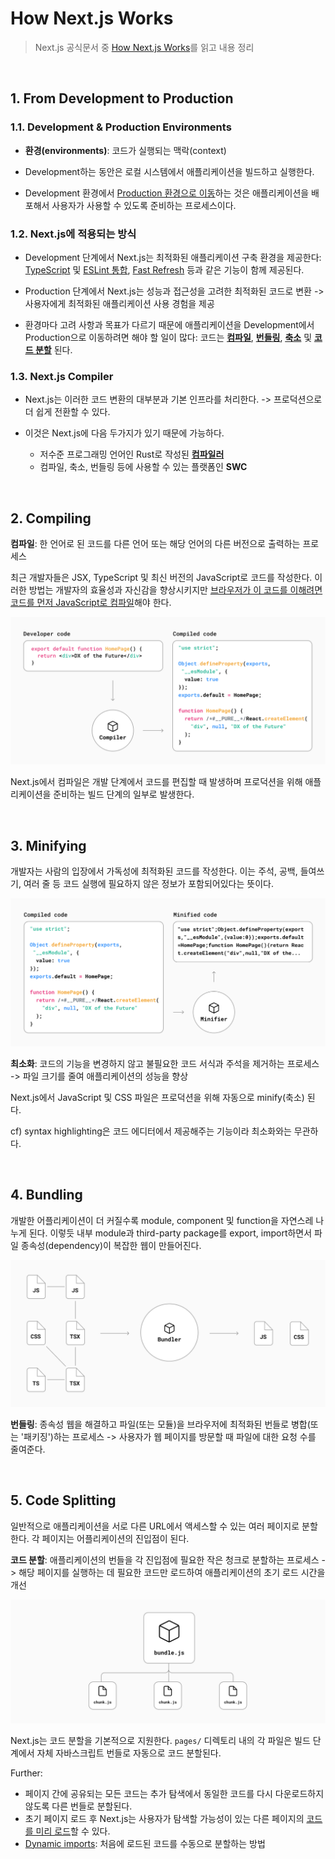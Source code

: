 # How Next.js Works

> Next.js 공식문서 중 [How Next.js Works](https://nextjs.org/learn/foundations/how-nextjs-works)를 읽고 내용 정리

<br />

## 1. From Development to Production

### 1.1. Development & Production Environments

- **환경(environments)**: 코드가 실행되는 맥락(context)

- Development하는 동안은 로컬 시스템에서 애플리케이션을 빌드하고 실행한다.
- Development 환경에서 [Production 환경으로 이동](https://nextjs.org/docs/going-to-production#caching)하는 것은 애플리케이션을 배포해서 사용자가 사용할 수 있도록 준비하는 프로세스이다.

### 1.2. Next.js에 적용되는 방식

- Development 단계에서 Next.js는 최적화된 애플리케이션 구축 환경을 제공한다: [TypeScript](https://nextjs.org/docs/basic-features/typescript) 및 [ESLint 통합](https://nextjs.org/docs/basic-features/eslint), [Fast Refresh](https://nextjs.org/docs/basic-features/fast-refresh) 등과 같은 기능이 함께 제공된다.

- Production 단계에서 Next.js는 성능과 접근성을 고려한 최적화된 코드로 변환 -> 사용자에게 최적화된 애플리케이션 사용 경험을 제공

- 환경마다 고려 사항과 목표가 다르기 때문에 애플리케이션을 Development에서 Production으로 이동하려면 해야 할 일이 많다: 코드는 <U>**[컴파일](https://nextjs.org/learn/foundations/how-nextjs-works/compiling)**</U>, <U>**[번들링](https://nextjs.org/learn/foundations/how-nextjs-works/bundling)**</U>, <U>**[축소](https://nextjs.org/learn/foundations/how-nextjs-works/minifying)**</U> 및 <U>**[코드 분할](https://nextjs.org/learn/foundations/how-nextjs-works/code-splitting)**</U> 된다.

### 1.3. Next.js Compiler

- Next.js는 이러한 코드 변환의 대부분과 기본 인프라를 처리한다. -> 프로덕션으로 더 쉽게 전환할 수 있다.

- 이것은 Next.js에 다음 두가지가 있기 때문에 가능하다.
  - 저수준 프로그래밍 언어인 Rust로 작성된 **[컴파일러](https://nextjs.org/docs/advanced-features/compiler)**
  - 컴파일, 축소, 번들링 등에 사용할 수 있는 플랫폼인 **SWC**

<br />

## 2. Compiling

**컴파일**: 한 언어로 된 코드를 다른 언어 또는 해당 언어의 다른 버전으로 출력하는 프로세스

최근 개발자들은 JSX, TypeScript 및 최신 버전의 JavaScript로 코드를 작성한다. 이러한 방법는 개발자의 효율성과 자신감을 향상시키지만 <U>브라우저가 이 코드를 이해려면 코드를 먼저 JavaScript로 컴파일</U>해야 한다.

![Compiler](./images/compiler.png)

Next.js에서 컴파일은 개발 단계에서 코드를 편집할 때 발생하며 프로덕션을 위해 애플리케이션을 준비하는 빌드 단계의 일부로 발생한다.

<br />

## 3. Minifying

개발자는 사람의 입장에서 가독성에 최적화된 코드를 작성한다. 이는 주석, 공백, 들여쓰기, 여러 줄 등 코드 실행에 필요하지 않은 정보가 포함되어있다는 뜻이다.

![Minifier](./images/minifier.png)

**최소화**: 코드의 기능을 변경하지 않고 불필요한 코드 서식과 주석을 제거하는 프로세스 -> 파일 크기를 줄여 애플리케이션의 성능을 향상

Next.js에서 JavaScript 및 CSS 파일은 프로덕션을 위해 자동으로 minify(축소) 된다.

cf) syntax highlighting은 코드 에디터에서 제공해주는 기능이라 최소화와는 무관하다.

<br />

## 4. Bundling

개발한 어플리케이션이 더 커질수록 module, component 및 function을 자연스레 나누게 된다. 이렇듯 내부 module과 third-party package를 export, import하면서 파일 종속성(dependency)이 복잡한 웹이 만들어진다.

![Bundling](./images/building.png)

**번들링**: 종속성 웹을 해결하고 파일(또는 모듈)을 브라우저에 최적화된 번들로 병합(또는 '패키징')하는 프로세스 -> 사용자가 웹 페이지를 방문할 때 파일에 대한 요청 수를 줄여준다.

<br />

## 5. Code Splitting

일반적으로 애플리케이션을 서로 다른 URL에서 액세스할 수 있는 여러 페이지로 분할한다. 각 페이지는 어플리케이션의 진입점이 된다.

**코드 분할**: 애플리케이션의 번들을 각 진입점에 필요한 작은 청크로 분할하는 프로세스 -> 해당 페이지를 실행하는 데 필요한 코드만 로드하여 애플리케이션의 초기 로드 시간을 개선

![CodeSplitting](./images/codeSplitting.png)

Next.js는 코드 분할을 기본적으로 지원한다. `pages/` 디렉토리 내의 각 파일은 빌드 단계에서 자체 자바스크립트 번들로 자동으로 코드 분할된다.

Further:

- 페이지 간에 공유되는 모든 코드는 추가 탐색에서 동일한 코드를 다시 다운로드하지 않도록 다른 번들로 분할된다.
- 초기 페이지 로드 후 Next.js는 사용자가 탐색할 가능성이 있는 다른 페이지의 [코드를 미리 로드](https://nextjs.org/docs/api-reference/next/link)할 수 있다.
- [Dynamic imports](https://nextjs.org/docs/advanced-features/dynamic-import): 처음에 로드된 코드를 수동으로 분할하는 방법
